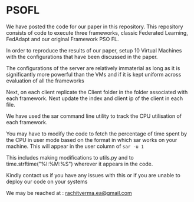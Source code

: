 # PSOFL

We have posted the code for our paper in this repository. This repository consists of code to execute three frameworks, 
classic Federated Learning, FedAdapt and our original Framework PSO FL. 

In order to reproduce the results of our paper, setup 10
Virtual Machines with the configurations that have been discussed in the paper. 

The configurations of the server are relatively immaterial as long as it is significantly more powerful than the VMs and if it is kept uniform across evaluation of all the 
frameworks

Next, on each client replicate the Client folder in the folder associated with each framework. Next update the index and client ip
of the client in each file. 

We have used the sar command line utility to track the CPU utilisation of each framework. 

You may have to modify the code to fetch the percentage of time spent by the CPU in user mode based on the format in which sar works on your 
machine. This will appear in the user column of ```sar -u 1 ```

This includes making modifications to utils.py and to time.strftime("%I:%M:%S") wherever it appears in the code. 

Kindly contact us if you have any issues with this or if you are unable to deploy our code on your systems 

We may be reached at : 
rachitverma.ea@gmail.com

